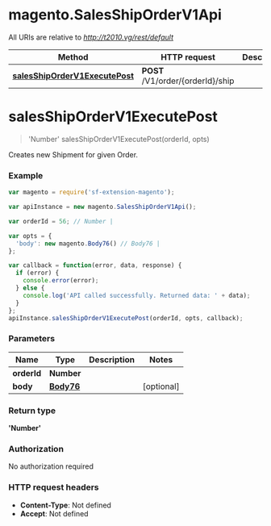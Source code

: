 # magento.SalesShipOrderV1Api

All URIs are relative to *http://t2010.vg/rest/default*

Method | HTTP request | Description
------------- | ------------- | -------------
[**salesShipOrderV1ExecutePost**](SalesShipOrderV1Api.md#salesShipOrderV1ExecutePost) | **POST** /V1/order/{orderId}/ship | 


<a name="salesShipOrderV1ExecutePost"></a>
# **salesShipOrderV1ExecutePost**
> &#39;Number&#39; salesShipOrderV1ExecutePost(orderId, opts)



Creates new Shipment for given Order.

### Example
```javascript
var magento = require('sf-extension-magento');

var apiInstance = new magento.SalesShipOrderV1Api();

var orderId = 56; // Number | 

var opts = { 
  'body': new magento.Body76() // Body76 | 
};

var callback = function(error, data, response) {
  if (error) {
    console.error(error);
  } else {
    console.log('API called successfully. Returned data: ' + data);
  }
};
apiInstance.salesShipOrderV1ExecutePost(orderId, opts, callback);
```

### Parameters

Name | Type | Description  | Notes
------------- | ------------- | ------------- | -------------
 **orderId** | **Number**|  | 
 **body** | [**Body76**](Body76.md)|  | [optional] 

### Return type

**&#39;Number&#39;**

### Authorization

No authorization required

### HTTP request headers

 - **Content-Type**: Not defined
 - **Accept**: Not defined

